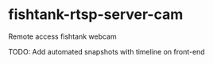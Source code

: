 # fishtank-rtsp-server-cam

Remote access fishtank webcam

TODO:
Add automated snapshots with timeline on front-end
